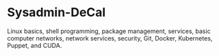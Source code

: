# Sysadmin-DeCal
Linux basics, shell programming, package management, services, basic computer networks, network services, security, Git, Docker, Kubernetes, Puppet, and CUDA.
